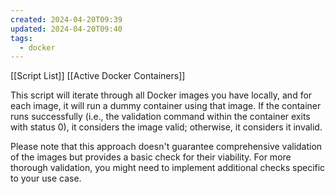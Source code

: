```yaml
---
created: 2024-04-20T09:39
updated: 2024-04-20T09:40
tags:
  - docker
---
```






[[Script List]]
[[Active Docker Containers]]

This script will iterate through all Docker images you have locally, and for each image, it will run a dummy container using that image. If the container runs successfully (i.e., the validation command within the container exits with status 0), it considers the image valid; otherwise, it considers it invalid.

Please note that this approach doesn't guarantee comprehensive validation of the images but provides a basic check for their viability. For more thorough validation, you might need to implement additional checks specific to your use case.